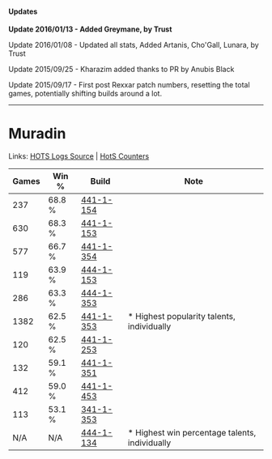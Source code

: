 #### Updates
**Update 2016/01/13 - Added Greymane, by Trust**

Update 2016/01/08 - Updated all stats, Added Artanis, Cho'Gall, Lunara, by Trust

Update 2015/09/25 - Kharazim added thanks to PR by Anubis Black

Update 2015/09/17 - First post Rexxar patch numbers, resetting the total games, potentially shifting builds around a lot.

***

# Muradin

Links: [HOTS Logs Source](https://www.hotslogs.com/Sitewide/HeroDetails?Hero=Muradin) | [HotS Counters](http://hotscounters.com/#/hero/Muradin)

Games  | Win %  | Build     | Note
-----  | -----  | -----     | ----
237    | 68.8 % | [441-1-154](http://www.heroesfire.com/hots/talent-calculator/muradin#s-MI) | 
630    | 68.3 % | [441-1-153](http://www.heroesfire.com/hots/talent-calculator/muradin#s-MH) | 
577    | 66.7 % | [441-1-354](http://www.heroesfire.com/hots/talent-calculator/muradin#s-PQ) | 
119    | 63.9 % | [444-1-153](http://www.heroesfire.com/hots/talent-calculator/muradin#t5h1) | 
286    | 63.3 % | [444-1-353](http://www.heroesfire.com/hots/talent-calculator/muradin#t5k9) | 
1382   | 62.5 % | [441-1-353](http://www.heroesfire.com/hots/talent-calculator/muradin#s-PP) | * Highest popularity talents, individually
120    | 62.5 % | [441-1-253](http://www.heroesfire.com/hots/talent-calculator/muradin#s-Nr) | 
132    | 59.1 % | [441-1-351](http://www.heroesfire.com/hots/talent-calculator/muradin#s-PN) | 
412    | 59.0 % | [441-1-453](http://www.heroesfire.com/hots/talent-calculator/muradin#s-Qz) | 
113    | 53.1 % | [341-1-353](http://www.heroesfire.com/hots/talent-calculator/muradin#pAGP) | 
N/A    | N/A    | [444-1-134](http://www.heroesfire.com/hots/talent-calculator/muradin#t5gk) | * Highest win percentage talents, individually
